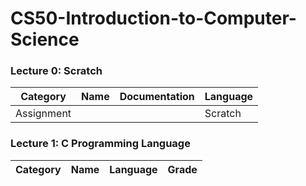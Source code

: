 # CS50-Introduction-to-Computer-Science

### Lecture 0: Scratch
| Category | Name | Documentation | Language |
| ------------- | ------------- | ------------- | ------------- |
| Assignment |  | | Scratch |

### Lecture 1: C Programming Language
| Category | Name | Language | Grade |
| ------------- | ------------- | ------------- | ------------- |




